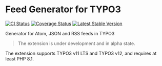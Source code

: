 # Feed Generator for TYPO3

[![CI Status](https://github.com/brotkrueml/typo3-feed-generator/workflows/CI/badge.svg?branch=main)](https://github.com/brotkrueml/typo3-feed-generator/actions?query=workflow%3ACI)
[![Coverage Status](https://coveralls.io/repos/github/brotkrueml/typo3-feed-generator/badge.svg?branch=main)](https://coveralls.io/github/brotkrueml/typo3-feed-generator?branch=main)
[![Latest Stable Version](https://img.shields.io/packagist/v/brotkrueml/typo3-feed-generator.svg?label=stable)](https://packagist.org/packages/brotkrueml/typo3-feed-generator)

Generator for Atom, JSON and RSS feeds in TYPO3

> The extension is under development and in alpha state.

The extension supports TYPO3 v11 LTS and TYPO3 v12, and requires at least PHP 8.1.
